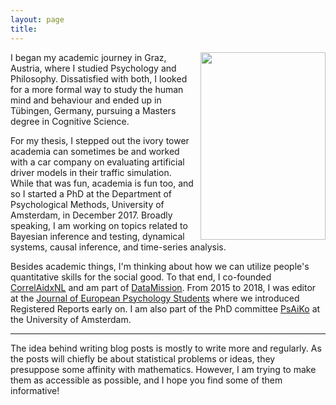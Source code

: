```yaml
---
layout: page
title: 
---
```


<div style='float: right; padding-left: 10px' >
  <img src='../assets/img/profile.jpg' width="200" height="300" />
</div>

<!-- <img src="../assets/img/logo.png" width="150" align="left" style="padding: 0px 5px 0px 0px;"> -->
I began my academic journey in Graz, Austria, where I studied Psychology and Philosophy. Dissatisfied with both, I looked for a more formal way to study the human mind and behaviour and ended up in Tübingen, Germany, pursuing a Masters degree in Cognitive Science.


For my thesis, I stepped out the ivory tower academia can sometimes be and worked with a car company on evaluating artificial driver models in their traffic simulation. While that was fun, academia is fun too, and so I started a PhD at the Department of Psychological Methods, University of Amsterdam, in December 2017. Broadly speaking, I am working on topics related to Bayesian inference and testing, dynamical systems, causal inference, and time-series analysis.

Besides academic things, I'm thinking about how we can utilize people's quantitative skills for the social good. To that end, I co-founded [CorrelAidxNL](https://correlaid.org/correlaid-x/netherlands/) and am part of [DataMission](http://www.datamission.nl/). From 2015 to 2018, I was editor at the [Journal of European Psychology Students](https://jeps.efpsa.org/) where we introduced Registered Reports early on. I am also part of the PhD committee [PsAiKo](http://psyres.uva.nl/for-staff/psaiko/organization/organization.html) at the University of Amsterdam.

---
The idea behind writing blog posts is mostly to write more and regularly. As the posts will chiefly be about statistical problems or ideas, they presuppose some affinity with mathematics. However, I am trying to make them as accessible as possible, and I hope you find some of them informative!
